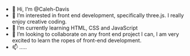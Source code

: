 - 👋 Hi, I’m @Caleh-Davis
- 👀 I’m interested in front end development, specifically three.js. I really enjoy creative coding.
- 🌱 I’m currently learning HTML, CSS and JavaScript
- 💞️ I’m looking to collaborate on any front end project I can, I am very excited to learn the ropes of front-end development. 
- 📫 .....

<!---
Caleh-Davis/Caleh-Davis is a ✨ special ✨ repository because its `README.md` (this file) appears on your GitHub profile.
You can click the Preview link to take a look at your changes.
--->
